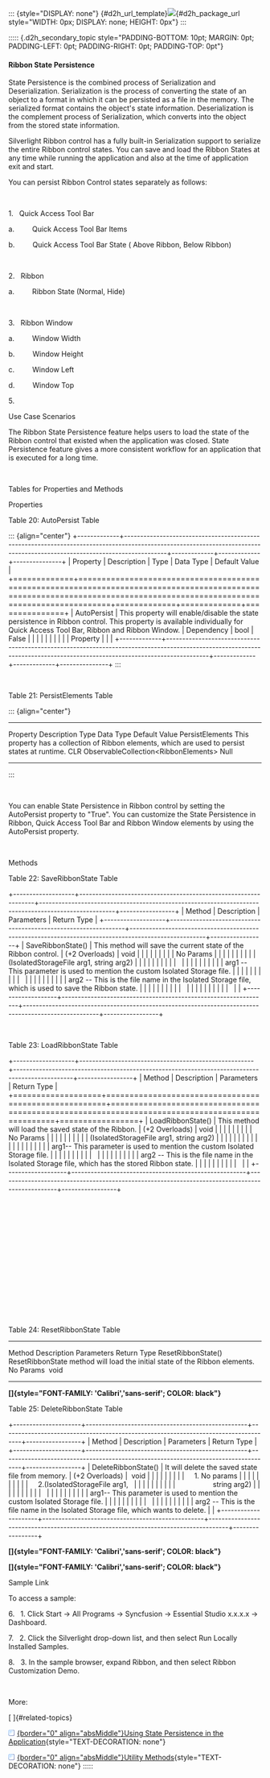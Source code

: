 ::: {style="DISPLAY: none"}
[](ms-xhelp:///?Id=d2h_url_template){#d2h_url_template}![](!package_url!){#d2h_package_url style="WIDTH: 0px; DISPLAY: none; HEIGHT: 0px"}
:::

::::: {.d2h_secondary_topic style="PADDING-BOTTOM: 10pt; MARGIN: 0pt; PADDING-LEFT: 0pt; PADDING-RIGHT: 0pt; PADDING-TOP: 0pt"}
#### Ribbon State Persistence

State Persistence is the combined process of Serialization and Deserialization. Serialization is the process of converting the state of an object to a format in which it can be persisted as a file in the memory. The serialized format contains the object\'s state information. Deserialization is the complement process of Serialization, which converts into the object from the stored state information.

Silverlight Ribbon control has a fully built-in Serialization support to serialize the entire Ribbon control states. You can save and load the Ribbon States at any time while running the application and also at the time of application exit and start.

You can persist Ribbon Control states separately as follows:

 

1.   Quick Access Tool Bar

a.         Quick Access Tool Bar Items

b.         Quick Access Tool Bar State ( Above Ribbon, Below Ribbon)

 

2.   Ribbon

a.         Ribbon State (Normal, Hide)

 

3.   Ribbon Window

a.         Window Width

b.         Window Height

c.         Window Left

d.         Window Top

5.  

Use Case Scenarios

The Ribbon State Persistence feature helps users to load the state of the Ribbon control that existed when the application was closed. State Persistence feature gives a more consistent workflow for an application that is executed for a long time.

 

Tables for Properties and Methods

Properties

Table 20: AutoPersist Table

::: {align="center"}
+-------------+-------------------------------------------------------------------------------------------------------------------------------------------------------------------------+-------------+-------------+---------------+
| Property    | Description                                                                                                                                                             | Type        | Data Type   | Default Value |
+=============+=========================================================================================================================================================================+=============+=============+===============+
| AutoPersist | This property will enable/disable the state persistence in Ribbon control. This property is available individually for Quick Access Tool Bar, Ribbon and Ribbon Window. | Dependency  | bool        | False         |
|             |                                                                                                                                                                         |             |             |               |
|             |                                                                                                                                                                         | Property    |             |               |
+-------------+-------------------------------------------------------------------------------------------------------------------------------------------------------------------------+-------------+-------------+---------------+
:::

 

Table 21: PersistElements Table

::: {align="center"}
  ----------------- ------------------------------------------------------------------------------------------------- ------ ---------------------------------------- ---------------
  Property          Description                                                                                       Type   Data Type                                Default Value
  PersistElements   This property has a collection of Ribbon elements, which are used to persist states at runtime.   CLR    ObservableCollection\<RibbonElements\>   Null
  ----------------- ------------------------------------------------------------------------------------------------- ------ ---------------------------------------- ---------------
:::

 

You can enable State Persistence in Ribbon control by setting the AutoPersist property to "True". You can customize the State Persistence in Ribbon, Quick Access Tool Bar and Ribbon Window elements by using the AutoPersist property.

 

Methods

Table 22: SaveRibbonState Table

+-------------------+----------------------------------------------------------------+-----------------------------------------------------------------------------------------------------+-----------------+
| Method            | Description                                                    | Parameters                                                                                          | Return Type     |
+-------------------+----------------------------------------------------------------+-----------------------------------------------------------------------------------------------------+-----------------+
| SaveRibbonState() | This method will save the current state of the Ribbon control. | (+2 Overloads)                                                                                      | void            |
|                   |                                                                |                                                                                                     |                 |
|                   |                                                                | No Params                                                                                           |                 |
|                   |                                                                |                                                                                                     |                 |
|                   |                                                                | (IsolatedStorageFile arg1, string arg2)                                                             |                 |
|                   |                                                                |                                                                                                     |                 |
|                   |                                                                |                                                                                                     |                 |
|                   |                                                                |                                                                                                     |                 |
|                   |                                                                | arg1 -- This parameter is used to mention the custom Isolated Storage file.                         |                 |
|                   |                                                                |                                                                                                     |                 |
|                   |                                                                |                                                                                                     |                 |
|                   |                                                                |                                                                                                     |                 |
|                   |                                                                | arg2 -- This is the file name in the Isolated Storage file, which is used to save the Ribbon state. |                 |
|                   |                                                                |                                                                                                     |                 |
|                   |                                                                |                                                                                                     |                 |
|                   |                                                                |                                                                                                     |                 |
|                   |                                                                |                                                                                                     |                 |
+-------------------+----------------------------------------------------------------+-----------------------------------------------------------------------------------------------------+-----------------+

 

Table 23: LoadRibbonState Table

+-------------------+------------------------------------------------------+------------------------------------------------------------------------------------------------+-----------------+
| Method            | Description                                          | Parameters                                                                                     | Return Type     |
+===================+======================================================+================================================================================================+=================+
| LoadRibbonState() | This method will load the saved state of the Ribbon. | (+2 Overloads)                                                                                 | void            |
|                   |                                                      |                                                                                                |                 |
|                   |                                                      | No Params                                                                                      |                 |
|                   |                                                      |                                                                                                |                 |
|                   |                                                      | (IsolatedStorageFile arg1, string arg2)                                                        |                 |
|                   |                                                      |                                                                                                |                 |
|                   |                                                      |                                                                                                |                 |
|                   |                                                      |                                                                                                |                 |
|                   |                                                      | arg1-- This parameter is used to mention the custom Isolated Storage file.                     |                 |
|                   |                                                      |                                                                                                |                 |
|                   |                                                      |                                                                                                |                 |
|                   |                                                      |                                                                                                |                 |
|                   |                                                      | arg2 -- This is the file name in the Isolated Storage file, which has the stored Ribbon state. |                 |
|                   |                                                      |                                                                                                |                 |
|                   |                                                      |                                                                                                |                 |
+-------------------+------------------------------------------------------+------------------------------------------------------------------------------------------------+-----------------+

 

 

 

 

 

 

 

 

Table 24: ResetRibbonState Table

  -------------------- ----------------------------------------------------------------------------- ------------ -------------
  Method               Description                                                                   Parameters   Return Type
  ResetRibbonState()   ResetRibbonState method will load the initial state of the Ribbon elements.   No Params     void
  -------------------- ----------------------------------------------------------------------------- ------------ -------------

**[]{style="FONT-FAMILY: 'Calibri','sans-serif'; COLOR: black"}** 

Table 25: DeleteRibbonState Table

+---------------------+--------------------------------------------------+------------------------------------------------------------------------------------+-----------------+
| Method              | Description                                      | Parameters                                                                         | Return Type     |
+---------------------+--------------------------------------------------+------------------------------------------------------------------------------------+-----------------+
| DeleteRibbonState() | It will delete the saved state file from memory. | (+2 Overloads)                                                                     |  void           |
|                     |                                                  |                                                                                    |                 |
|                     |                                                  |     1. No params                                                                   |                 |
|                     |                                                  |                                                                                    |                 |
|                     |                                                  |     2.(IsolatedStorageFile arg1,                                                   |                 |
|                     |                                                  |                                                                                    |                 |
|                     |                                                  |                   string arg2)                                                     |                 |
|                     |                                                  |                                                                                    |                 |
|                     |                                                  |                                                                                    |                 |
|                     |                                                  |                                                                                    |                 |
|                     |                                                  | arg1-- This parameter is used to mention the custom Isolated Storage file.         |                 |
|                     |                                                  |                                                                                    |                 |
|                     |                                                  |                                                                                    |                 |
|                     |                                                  |                                                                                    |                 |
|                     |                                                  | arg2 -- This is the file name in the Isolated Storage file, which wants to delete. |                 |
+---------------------+--------------------------------------------------+------------------------------------------------------------------------------------+-----------------+

**[]{style="FONT-FAMILY: 'Calibri','sans-serif'; COLOR: black"}** 

**[]{style="FONT-FAMILY: 'Calibri','sans-serif'; COLOR: black"}** 

Sample Link

To access a sample:

6.   1. Click Start -\> All Programs -\> Syncfusion -\> Essential Studio x.x.x.x -\> Dashboard.

7.   2. Click the Silverlight drop-down list, and then select Run Locally Installed Samples.

8.   3. In the sample browser, expand Ribbon, and then select Ribbon Customization Demo.

 

More:

[ ]{#related-topics}

[![](../button.gif){border="0" align="absMiddle"}Using State Persistence in the Application](ms-xhelp:///?Id=756711b8-ad47-4eb8-84ac-f1f07082ea42){style="TEXT-DECORATION: none"}

[![](../button.gif){border="0" align="absMiddle"}Utility Methods](ms-xhelp:///?Id=24acab5e-46da-4566-97db-36d0ffc46621){style="TEXT-DECORATION: none"}
:::::
